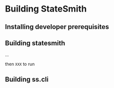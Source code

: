 # Building StateSmith

## Installing developer prerequisites


## Building statesmith

...

then `XXX` to run


## Building ss.cli

